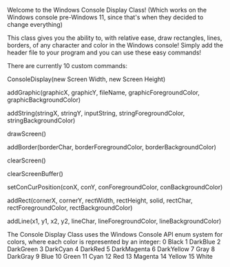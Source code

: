 Welcome to the Windows Console Display Class! (Which works on the Windows console pre-Windows 11, since that's when they decided to change everything)

This class gives you the ability to, with relative ease, draw rectangles, lines, borders, of any character and color in the Windows console!
Simply add the header file to your program and you can use these easy commands!


There are currently 10 custom commands:

ConsoleDisplay(new Screen Width, new Screen Height)

addGraphic(graphicX, graphicY, fileName, graphicForegroundColor, graphicBackgroundColor)

addString(stringX, stringY, inputString, stringForegroundColor, stringBackgroundColor)

drawScreen()

addBorder(borderChar, borderForegroundColor, borderBackgroundColor)

clearScreen()

clearScreenBuffer()

setConCurPosition(conX, conY, conForegroundColor, conBackgroundColor)

addRect(cornerX, cornerY, rectWidth, rectHeight, solid, rectChar, rectForegroundColor, rectBackgroundColor)

addLine(x1, y1, x2, y2, lineChar, lineForegroundColor, lineBackgroundColor)


The Console Display Class uses the Windows Console API enum system for colors, where each color is represented by an integer:
0  Black
1  DarkBlue
2  DarkGreen
3  DarkCyan
4  DarkRed
5  DarkMagenta
6  DarkYellow
7  Gray
8  DarkGray
9  Blue
10 Green
11 Cyan
12 Red
13 Magenta
14 Yellow
15 White
